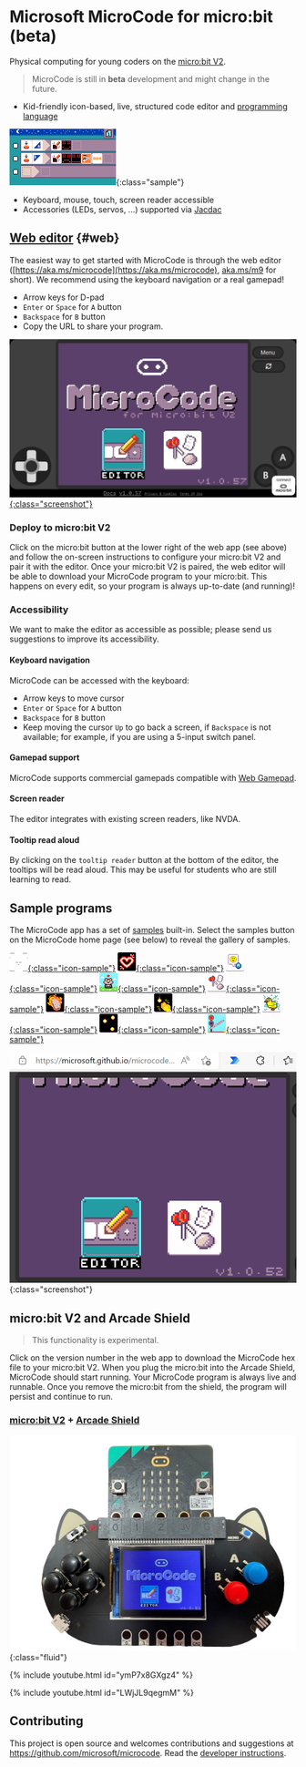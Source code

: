 # Microsoft MicroCode for micro:bit (beta)

Physical computing for young coders on the [micro:bit V2](https://microbit.org).

> MicroCode is still in **beta** development and might change in the future.

-   Kid-friendly icon-based, live, structured code editor and [programming language](./language)

![Smiley Buttons MicroCode program](./images/generated/sample_smiley_buttons.png){:class="sample"}

-   Keyboard, mouse, touch, screen reader accessible
-   Accessories (LEDs, servos, ...) supported via [Jacdac](https://aka.ms/jacdac)

## [Web editor](https://aka.ms/m9) {#web}

The easiest way to get started with MicroCode is through the web editor ([https://aka.ms/microcode](https://aka.ms/microcode), [aka.ms/m9](https://aka.ms/m9) for short). We recommend using the keyboard navigation or a real gamepad!

-   Arrow keys for D-pad
-   `Enter` or `Space` for `A` button
-   `Backspace` for `B` button
-   Copy the URL to share your program.

[![MicroCode web app](./images/website2.jpg){:class="screenshot"}](https://aka.ms/m9)

### Deploy to micro:bit V2

Click on the micro:bit button at the lower right of the web app (see above) and follow the on-screen instructions to configure your micro:bit V2 and pair it with the editor.
Once your micro:bit V2 is paired, the web editor will be able to download your
MicroCode program to your micro:bit. This happens on every edit, so your program
is always up-to-date (and running)!

### Accessibility

We want to make the editor as accessible as possible; please send us suggestions to improve its accessibility.

#### Keyboard navigation

MicroCode can be accessed with the keyboard:

-   Arrow keys to move cursor
-   `Enter` or `Space` for `A` button
-   `Backspace` for `B` button
-   Keep moving the cursor `Up` to go back a screen, if `Backspace` is not available;
    for example, if you are using a 5-input switch panel.

#### Gamepad support

MicroCode supports commercial gamepads compatible with [Web Gamepad](https://developer.mozilla.org/en-US/docs/Web/API/Gamepad).

#### Screen reader

The editor integrates with existing screen readers, like NVDA.

#### Tooltip read aloud

By clicking on the `tooltip reader` button at the bottom of the editor, the tooltips will be read aloud. This may be useful for students who are still learning to read.

## Sample programs

The MicroCode app has a set of [samples](./samples) built-in. Select the samples button on the MicroCode home page (see below) to reveal
the gallery of samples.

[![new program](./images/generated/icon_new_program.png){:class="icon-sample"}](./samples#first-program) [![Flashing Heart icon](./images/generated/icon_sample_flashing_heart.png){:class="icon-sample"}](./samples#flashing-heart) [![Smiley Buttons icon](./images/generated/icon_sample_smiley_buttons.png){:class="icon-sample"}](./samples#smiley-buttons) [![Pet hamster icon](./images/generated/icon_sample_pet_hamster.png){:class="icon-sample"}](./samples#pet-hamster) [![Rock Paper Scissors icon](./images/generated/icon_sample_rock_paper_scissors.png){:class="icon-sample"}](./samples#rock-paper-scissors) [![Hot potato icon](./images/generated/icon_hot_potato.png){:class="icon-sample"}](./samples#hot-potato) [![Clap lights icon](./images/generated/icon_sample_clap_lights.png){:class="icon-sample"}](./samples#clap-lights) [![Chuck a duck icon](./images/generated/icon_sample_chuck_a_duck.png){:class="icon-sample"}](./samples#chuck-a-duck) [![Firefly icon](./images/generated/icon_sample_firefly.png){:class="icon-sample"}](./samples#firefly) [![railroad crossing](./images/generated/icon_railroad_crossing.png){:class="icon-sample"}](./samples#railroad-crossing)

![MicroCode sample programs](./images/microCodeVideo.gif){:class="screenshot"}

## micro:bit V2 and Arcade Shield

> This functionality is experimental.

Click on the version number in the web app to download the MicroCode hex file to your micro:bit V2. When you plug the micro:bit into the Arcade Shield, MicroCode should start running. Your MicroCode program is always live and runnable. Once you remove the micro:bit from the shield, the program will persist and continue to run.

### [micro:bit V2](https://microbit.org) + [Arcade Shield](https://www.kittenbot.cc/products/newbit-arcade-shield)

![Arcade Shield and micro:bit V2](./images/meow1.jpg){:class="fluid"}

{% include youtube.html id="ymP7x8GXgz4" %}

{% include youtube.html id="LWjJL9qegmM" %}

## Contributing

This project is open source and welcomes contributions and suggestions at https://github.com/microsoft/microcode.
Read the [developer instructions](./develop.md).
